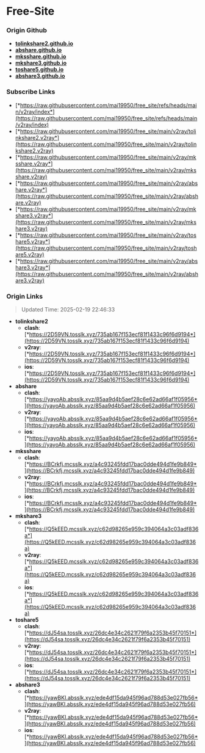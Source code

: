 # Free-Site

### Origin Github

- [**tolinkshare2.github.io**](https://github.com/tolinkshare2/tolinkshare2.github.io)
- [**abshare.github.io**](https://github.com/abshare/abshare.github.io)
- [**mksshare.github.io**](https://github.com/mksshare/mksshare.github.io)
- [**mkshare3.github.io**](https://github.com/mkshare3/mkshare3.github.io)
- [**toshare5.github.io**](https://github.com/toshare5/toshare5.github.io)
- [**abshare3.github.io**](https://github.com/abshare3/abshare3.github.io)

### Subscribe Links

- [*https://raw.githubusercontent.com/mai19950/free_site/refs/heads/main/v2ray/index*](https://raw.githubusercontent.com/mai19950/free_site/refs/heads/main/v2ray/index)
- [*https://raw.githubusercontent.com/mai19950/free_site/main/v2ray/tolinkshare2.v2ray*](https://raw.githubusercontent.com/mai19950/free_site/main/v2ray/tolinkshare2.v2ray)
- [*https://raw.githubusercontent.com/mai19950/free_site/main/v2ray/mksshare.v2ray*](https://raw.githubusercontent.com/mai19950/free_site/main/v2ray/mksshare.v2ray)
- [*https://raw.githubusercontent.com/mai19950/free_site/main/v2ray/abshare.v2ray*](https://raw.githubusercontent.com/mai19950/free_site/main/v2ray/abshare.v2ray)
- [*https://raw.githubusercontent.com/mai19950/free_site/main/v2ray/mkshare3.v2ray*](https://raw.githubusercontent.com/mai19950/free_site/main/v2ray/mkshare3.v2ray)
- [*https://raw.githubusercontent.com/mai19950/free_site/main/v2ray/toshare5.v2ray*](https://raw.githubusercontent.com/mai19950/free_site/main/v2ray/toshare5.v2ray)
- [*https://raw.githubusercontent.com/mai19950/free_site/main/v2ray/abshare3.v2ray*](https://raw.githubusercontent.com/mai19950/free_site/main/v2ray/abshare3.v2ray)

### Origin Links

> Updated Time: 2025-02-19 22:46:33

- **tolinkshare2**
  - **clash**: [*https://2D59VN.tosslk.xyz/735ab167f153ecf81f1433c96f6d9194*](https://2D59VN.tosslk.xyz/735ab167f153ecf81f1433c96f6d9194)
  - **v2ray**: [*https://2D59VN.tosslk.xyz/735ab167f153ecf81f1433c96f6d9194*](https://2D59VN.tosslk.xyz/735ab167f153ecf81f1433c96f6d9194)
  - **ios**: [*https://2D59VN.tosslk.xyz/735ab167f153ecf81f1433c96f6d9194*](https://2D59VN.tosslk.xyz/735ab167f153ecf81f1433c96f6d9194)
- **abshare**
  - **clash**: [*https://yayoAb.absslk.xyz/85aa9d4b5aef28c6e62ad66af1f05956*](https://yayoAb.absslk.xyz/85aa9d4b5aef28c6e62ad66af1f05956)
  - **v2ray**: [*https://yayoAb.absslk.xyz/85aa9d4b5aef28c6e62ad66af1f05956*](https://yayoAb.absslk.xyz/85aa9d4b5aef28c6e62ad66af1f05956)
  - **ios**: [*https://yayoAb.absslk.xyz/85aa9d4b5aef28c6e62ad66af1f05956*](https://yayoAb.absslk.xyz/85aa9d4b5aef28c6e62ad66af1f05956)
- **mksshare**
  - **clash**: [*https://BCrkfj.mcsslk.xyz/a4c93245fdd17bac0dde494d1fe9b849*](https://BCrkfj.mcsslk.xyz/a4c93245fdd17bac0dde494d1fe9b849)
  - **v2ray**: [*https://BCrkfj.mcsslk.xyz/a4c93245fdd17bac0dde494d1fe9b849*](https://BCrkfj.mcsslk.xyz/a4c93245fdd17bac0dde494d1fe9b849)
  - **ios**: [*https://BCrkfj.mcsslk.xyz/a4c93245fdd17bac0dde494d1fe9b849*](https://BCrkfj.mcsslk.xyz/a4c93245fdd17bac0dde494d1fe9b849)
- **mkshare3**
  - **clash**: [*https://Q5kEED.mcsslk.xyz/c62d98265e959c394064a3c03adf836a*](https://Q5kEED.mcsslk.xyz/c62d98265e959c394064a3c03adf836a)
  - **v2ray**: [*https://Q5kEED.mcsslk.xyz/c62d98265e959c394064a3c03adf836a*](https://Q5kEED.mcsslk.xyz/c62d98265e959c394064a3c03adf836a)
  - **ios**: [*https://Q5kEED.mcsslk.xyz/c62d98265e959c394064a3c03adf836a*](https://Q5kEED.mcsslk.xyz/c62d98265e959c394064a3c03adf836a)
- **toshare5**
  - **clash**: [*https://dJ54sa.tosslk.xyz/26dc4e34c2621f79f6a2353b45f70151*](https://dJ54sa.tosslk.xyz/26dc4e34c2621f79f6a2353b45f70151)
  - **v2ray**: [*https://dJ54sa.tosslk.xyz/26dc4e34c2621f79f6a2353b45f70151*](https://dJ54sa.tosslk.xyz/26dc4e34c2621f79f6a2353b45f70151)
  - **ios**: [*https://dJ54sa.tosslk.xyz/26dc4e34c2621f79f6a2353b45f70151*](https://dJ54sa.tosslk.xyz/26dc4e34c2621f79f6a2353b45f70151)
- **abshare3**
  - **clash**: [*https://yawBKI.absslk.xyz/ede4df15da945f96ad788d53e027fb56*](https://yawBKI.absslk.xyz/ede4df15da945f96ad788d53e027fb56)
  - **v2ray**: [*https://yawBKI.absslk.xyz/ede4df15da945f96ad788d53e027fb56*](https://yawBKI.absslk.xyz/ede4df15da945f96ad788d53e027fb56)
  - **ios**: [*https://yawBKI.absslk.xyz/ede4df15da945f96ad788d53e027fb56*](https://yawBKI.absslk.xyz/ede4df15da945f96ad788d53e027fb56)
